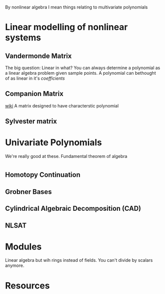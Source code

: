 

By nonlinear algebra I mean things relating to multivariate polynomials

# Linear modelling of nonlinear systems
## Vandermonde Matrix
The big question: Linear in what?
You can always determine a polynomial as a linear algebra problem given sample points. A polynomial can bethought of as linear in it's _coefficients_


## Companion Matrix
[wiki](https://en.wikipedia.org/wiki/Companion_matrix)
A matrix designed to have characterstic polynomial

## Sylvester matrix

# Univariate Polynomials
We're really good at these.
Fundamental theorem of algebra

#

## Homotopy Continuation
## Grobner Bases


## Cylindrical Algebraic Decomposition (CAD)

## NLSAT

# Modules
Linear algebra but wih rings instead of fields. You can't divide by scalars anymore.


# Resources